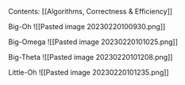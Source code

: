 Contents:
[[Algorithms, Correctness & Efficiency]]

Big-Oh
![[Pasted image 20230220100930.png]]

Big-Omega
![[Pasted image 20230220101025.png]]

Big-Theta
![[Pasted image 20230220101208.png]]

Little-Oh
![[Pasted image 20230220101235.png]]

